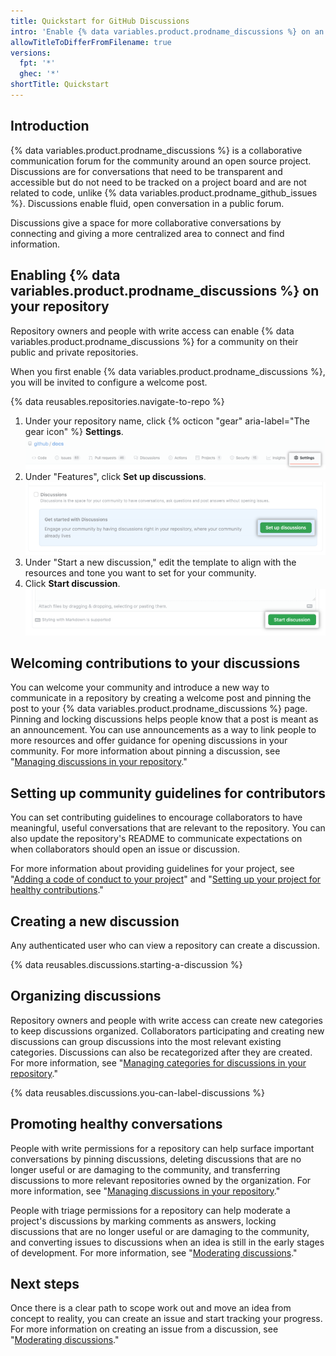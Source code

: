 ```yaml
---
title: Quickstart for GitHub Discussions
intro: 'Enable {% data variables.product.prodname_discussions %} on an existing repository and start conversations with your community.'
allowTitleToDifferFromFilename: true
versions:
  fpt: '*'
  ghec: '*'
shortTitle: Quickstart
---
```



## Introduction

{% data variables.product.prodname_discussions %} is a collaborative communication forum for the community around an open source project. Discussions are for conversations that need to be transparent and accessible but do not need to be tracked on a project board and are not related to code, unlike {% data variables.product.prodname_github_issues %}. Discussions enable fluid, open conversation in a public forum.

Discussions give a space for more collaborative conversations by connecting and giving a more centralized area to connect and find information.

## Enabling {% data variables.product.prodname_discussions %} on your repository

Repository owners and people with write access can enable {% data variables.product.prodname_discussions %} for a community on their public and private repositories.

When you first enable {% data variables.product.prodname_discussions %}, you will be invited to configure a welcome post.

{% data reusables.repositories.navigate-to-repo %}
1. Under your repository name, click {% octicon "gear" aria-label="The gear icon" %}
**Settings**.
![Public settings button](/assets/images/help/discussions/public-repo-settings.png)
1. Under "Features", click **Set up discussions**.
  ![Set up a discussion button under "Features" for enabling or disabling GitHub Discussions for a repository](/assets/images/help/discussions/setup-discussions-button.png)
1. Under "Start a new discussion," edit the template to align with the resources and tone you want to set for your community.
1. Click **Start discussion**.
  !["Start discussion" button](/assets/images/help/discussions/new-discussion-start-discussion-button.png)

## Welcoming contributions to your discussions

You can welcome your community and introduce a new way to communicate in a repository by creating a welcome post and pinning the post to your {% data variables.product.prodname_discussions %} page. Pinning and locking discussions helps people know that a post is meant as an announcement. You can use announcements as a way to link people to more resources and offer guidance for opening discussions in your community. For more information about pinning a discussion, see "[Managing discussions in your repository](/discussions/managing-discussions-for-your-community/managing-discussions-in-your-repository#pinning-a-discussion)."


## Setting up community guidelines for contributors

You can set contributing guidelines to encourage collaborators to have meaningful, useful conversations that are relevant to the repository. You can also update the repository's README to communicate expectations on when collaborators should open an issue or discussion.

For more information about providing guidelines for your project, see "[Adding a code of conduct to your project](/communities/setting-up-your-project-for-healthy-contributions/adding-a-code-of-conduct-to-your-project)" and "[Setting up your project for healthy contributions](/communities/setting-up-your-project-for-healthy-contributions)."

## Creating a new discussion

Any authenticated user who can view a repository can create a discussion.

{% data reusables.discussions.starting-a-discussion %}

## Organizing discussions

Repository owners and people with write access can create new categories to keep discussions organized. Collaborators participating and creating new discussions can group discussions into the most relevant existing categories. Discussions can also be recategorized after they are created. For more information, see "[Managing categories for discussions in your repository](/discussions/managing-discussions-for-your-community/managing-categories-for-discussions-in-your-repository)."

{% data reusables.discussions.you-can-label-discussions %}

## Promoting healthy conversations

People with write permissions for a repository can help surface important conversations by pinning discussions, deleting discussions that are no longer useful or are damaging to the community, and transferring discussions to more relevant repositories owned by the organization. For more information, see "[Managing discussions in your repository](/discussions/managing-discussions-for-your-community/managing-discussions-in-your-repository)."

People with triage permissions for a repository can help moderate a project's discussions by marking comments as answers, locking discussions that are no longer useful or are damaging to the community, and converting issues to discussions when an idea is still in the early stages of development. For more information, see "[Moderating discussions](/discussions/managing-discussions-for-your-community/moderating-discussions)."

## Next steps

Once there is a clear path to scope work out and move an idea from concept to reality, you can create an issue and start tracking your progress. For more information on creating an issue from a discussion, see "[Moderating discussions](/discussions/managing-discussions-for-your-community/moderating-discussions)."
